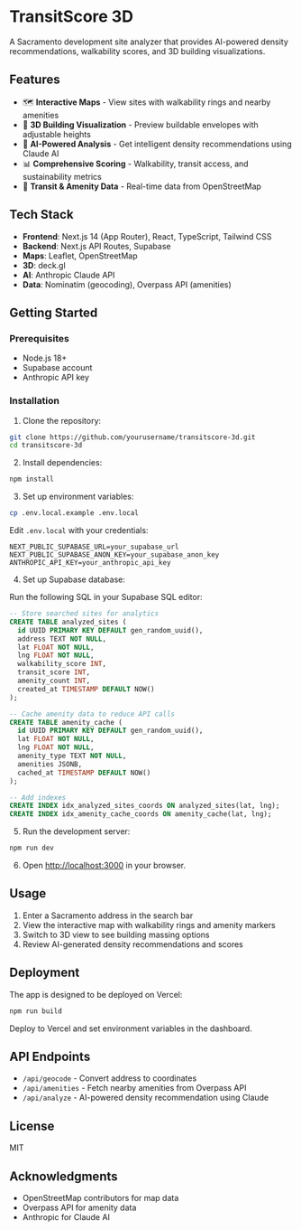 # TransitScore 3D

A Sacramento development site analyzer that provides AI-powered density recommendations, walkability scores, and 3D building visualizations.

## Features

- 🗺️ **Interactive Maps** - View sites with walkability rings and nearby amenities
- 🏢 **3D Building Visualization** - Preview buildable envelopes with adjustable heights
- 🤖 **AI-Powered Analysis** - Get intelligent density recommendations using Claude AI
- 📊 **Comprehensive Scoring** - Walkability, transit access, and sustainability metrics
- 🚌 **Transit & Amenity Data** - Real-time data from OpenStreetMap

## Tech Stack

- **Frontend**: Next.js 14 (App Router), React, TypeScript, Tailwind CSS
- **Backend**: Next.js API Routes, Supabase
- **Maps**: Leaflet, OpenStreetMap
- **3D**: deck.gl
- **AI**: Anthropic Claude API
- **Data**: Nominatim (geocoding), Overpass API (amenities)

## Getting Started

### Prerequisites

- Node.js 18+ 
- Supabase account
- Anthropic API key

### Installation

1. Clone the repository:
```bash
git clone https://github.com/yourusername/transitscore-3d.git
cd transitscore-3d
```

2. Install dependencies:
```bash
npm install
```

3. Set up environment variables:
```bash
cp .env.local.example .env.local
```

Edit `.env.local` with your credentials:
```
NEXT_PUBLIC_SUPABASE_URL=your_supabase_url
NEXT_PUBLIC_SUPABASE_ANON_KEY=your_supabase_anon_key
ANTHROPIC_API_KEY=your_anthropic_api_key
```

4. Set up Supabase database:

Run the following SQL in your Supabase SQL editor:

```sql
-- Store searched sites for analytics
CREATE TABLE analyzed_sites (
  id UUID PRIMARY KEY DEFAULT gen_random_uuid(),
  address TEXT NOT NULL,
  lat FLOAT NOT NULL,
  lng FLOAT NOT NULL,
  walkability_score INT,
  transit_score INT,
  amenity_count INT,
  created_at TIMESTAMP DEFAULT NOW()
);

-- Cache amenity data to reduce API calls
CREATE TABLE amenity_cache (
  id UUID PRIMARY KEY DEFAULT gen_random_uuid(),
  lat FLOAT NOT NULL,
  lng FLOAT NOT NULL,
  amenity_type TEXT NOT NULL,
  amenities JSONB,
  cached_at TIMESTAMP DEFAULT NOW()
);

-- Add indexes
CREATE INDEX idx_analyzed_sites_coords ON analyzed_sites(lat, lng);
CREATE INDEX idx_amenity_cache_coords ON amenity_cache(lat, lng);
```

5. Run the development server:
```bash
npm run dev
```

6. Open [http://localhost:3000](http://localhost:3000) in your browser.

## Usage

1. Enter a Sacramento address in the search bar
2. View the interactive map with walkability rings and amenity markers
3. Switch to 3D view to see building massing options
4. Review AI-generated density recommendations and scores

## Deployment

The app is designed to be deployed on Vercel:

```bash
npm run build
```

Deploy to Vercel and set environment variables in the dashboard.

## API Endpoints

- `/api/geocode` - Convert address to coordinates
- `/api/amenities` - Fetch nearby amenities from Overpass API
- `/api/analyze` - AI-powered density recommendation using Claude

## License

MIT

## Acknowledgments

- OpenStreetMap contributors for map data
- Overpass API for amenity data
- Anthropic for Claude AI

